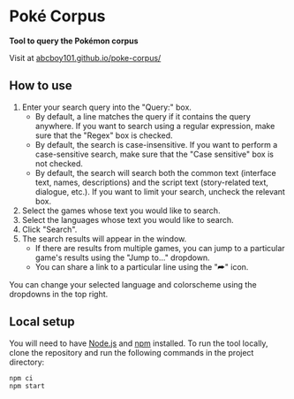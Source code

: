 # Poké Corpus
**Tool to query the Pokémon corpus**

Visit at [abcboy101.github.io/poke-corpus/](https://abcboy101.github.io/poke-corpus/)


## How to use
1. Enter your search query into the "Query:" box.
   - By default, a line matches the query if it contains the query anywhere.
     If you want to search using a regular expression, make sure that the "Regex" box is checked.
   - By default, the search is case-insensitive.
     If you want to perform a case-sensitive search, make sure that the "Case sensitive" box is not checked.
   - By default, the search will search both the common text (interface text, names, descriptions) and the script text (story-related text, dialogue, etc.).
     If you want to limit your search, uncheck the relevant box.
2. Select the games whose text you would like to search.
3. Select the languages whose text you would like to search.
4. Click "Search".
5. The search results will appear in the window.
   - If there are results from multiple games, you can jump to a particular game's results using the "Jump to..." dropdown.
   - You can share a link to a particular line using the "⮫" icon.

You can change your selected language and colorscheme using the dropdowns in the top right.


## Local setup
You will need to have [Node.js](https://nodejs.org/) and [npm](https://www.npmjs.com/) installed.
To run the tool locally, clone the repository and run the following commands in the project directory:
```commandline
npm ci
npm start
```

